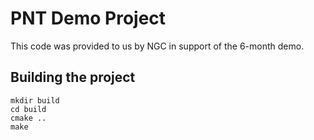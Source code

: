 # PNT Demo Project

This code was provided to us by NGC in support of the 6-month demo.

## Building the project

```
mkdir build
cd build
cmake ..
make
```
